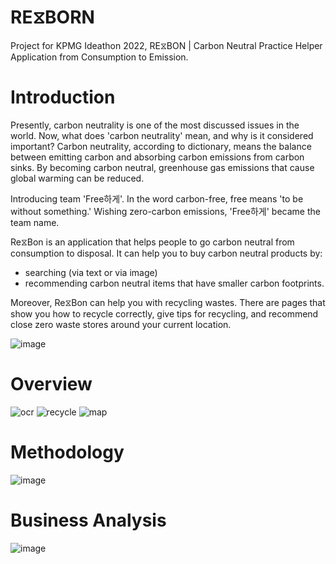 # RE⧖BORN
Project for KPMG Ideathon 2022, RE⧖BON | Carbon Neutral Practice Helper Application from Consumption to Emission.

<!--소비부터 배출까지 탄소중립 실천 도우미 어플리케이션, RE⧖BORN.-->

# Introduction
<!--Purpose-->
<!--Introduction 이미지 첨부-->

Presently, carbon neutrality is one of the most discussed issues in the world. Now, what does 'carbon neutrality' mean, and why is it considered important? Carbon neutrality, according to dictionary, means the balance between emitting carbon and absorbing carbon emissions from carbon sinks. By becoming carbon neutral, greenhouse gas emissions that cause global warming can be reduced.

Introducing team 'Free하게'. In the word carbon-free, free means 'to be without something.' Wishing zero-carbon emissions, 'Free하게' became the team name.

Re⧖Bon is an application that helps people to go carbon neutral from consumption to disposal. It can help you to buy carbon neutral products by:
- searching (via text or via image)
- recommending carbon neutral items that have smaller carbon footprints.

Moreover, Re⧖Bon can help you with recycling wastes. There are pages that show you how to recycle correctly, give tips for recycling, and recommend close zero waste stores around your current location.

<!--Background, Pain Point, Solution-->
![image](https://user-images.githubusercontent.com/98610112/154820488-d526a56b-a313-4a7e-aeb8-5b744244c25b.png)

# Overview
<!--주요 기술 작동 영상 첨부-->
![ocr](https://user-images.githubusercontent.com/98610112/154821023-edef7430-f659-42f2-9a4e-c8ec1c42a542.gif) 
![recycle](https://user-images.githubusercontent.com/98610112/154821049-3c976d1d-e566-4bac-bee7-96590998dce7.gif) 
![map](https://user-images.githubusercontent.com/98610112/154820919-ddbe6b8f-a3b1-4ad7-bc87-66dee9e1c018.gif) 



# Methodology
<!--서비스 흐름도 첨부-->
![image](https://user-images.githubusercontent.com/98610112/154822579-983a1ea8-c68f-4108-873b-fc421f3effb3.png)



# Business Analysis
![image](https://user-images.githubusercontent.com/98610112/154820610-e34b650d-048b-43dc-a593-ad4cf5bd803a.png)


<!--
**Freehage/Freehage** is a ✨ _special_ ✨ repository because its `README.md` (this file) appears on your GitHub profile.

Here are some ideas to get you started:

- 🔭 I’m currently working on ...
- 🌱 I’m currently learning ...
- 👯 I’m looking to collaborate on ...
- 🤔 I’m looking for help with ...
- 💬 Ask me about ...
- 📫 How to reach me: ...
- 😄 Pronouns: ...
- ⚡ Fun fact: ...
-->
